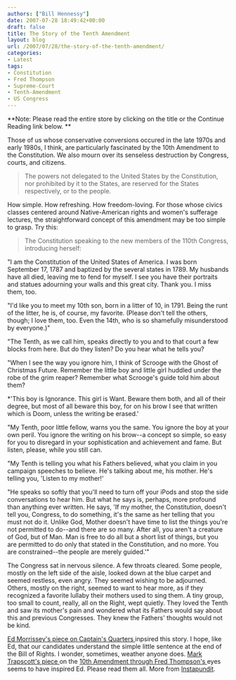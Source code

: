 ```yaml
---
authors: ["Bill Hennessy"]
date: 2007-07-28 18:49:42+00:00
draft: false
title: The Story of the Tenth Amendment
layout: blog
url: /2007/07/28/the-story-of-the-tenth-amendment/
categories:
- Latest
tags:
- Constitution
- Fred Thompson
- Supreme-Court
- Tenth-Amendment
- US Congress
---
```


**Note:  Please read the entire store by clicking on the title or the Continue Reading link below. **

Those of us whose conservative conversions occured in the late 1970s and early 1980s, I think, are particularly fascinated by the 10th Amendment to the Constitution.  We also mourn over its senseless destruction by Congress, courts, and citizens.


> The powers not delegated to the United States by the Constitution, nor prohibited by it to the States, are reserved for the States respectively, or to the people.


How simple.  How refreshing.  How freedom-loving.  For those whose civics classes centered around Native-American rights and women's sufferage lectures, the straightforward concept of this amendment may be too simple to grasp.  Try this:


> The Constitution speaking to the new members of the 110th Congress, introducing herself:

"I am the Constitution of the United States of America. I was born September 17, 1787 and baptized by the several states in 1789.  My husbands have all died, leaving me to fend for myself.  I see you have their portraits and statues adourning your walls and this great city.  Thank you.  I miss them, too.

"I'd like you to meet my 10th son, born in a litter of 10, in 1791.  Being the runt of the litter, he is, of course, my favorite. (Please don't tell the others, though; I love them, too.  Even the 14th, who is so shamefully misunderstood by everyone.)"

"The Tenth, as we call him, speaks directly to you and to that court a few blocks from here.  But do they listen? Do you hear what he tells you?

"When I see the way you ignore him, I think of Scrooge with the Ghost of Christmas Future.  Remember the little boy and little girl huddled under the robe of the grim reaper?  Remember what Scrooge's guide told him about them?

*'This boy is Ignorance. This girl is Want. Beware them both, and all of their degree, but most of all beware this boy, for on his brow I see that written which is Doom, unless the writing be erased.'

"My Tenth, poor little fellow, warns you the same.  You ignore the boy at your own peril.  You ignore the writing on his brow--a concept so simple, so easy for you to disregard in your sophistication and achievement and fame.  But listen, please, while you still can.

"My Tenth is telling you what his Fathers believed, what you claim in you campaign speeches to believe.  He's talking about me, his mother.  He's telling you, 'Listen to my mother!'

"He speaks so softly that you'll need to turn off your iPods and stop the side conversations to hear him.  But what he says is, perhaps, more profound than anything ever written.  He says, 'If my mother, the Constitution, doesn't tell you, Congress, to do something, it's the same as her telling that you must not do it.  Unlike God, Mother doesn't have time to list the things you're not permitted to do--and there are so many.  After all, you aren't a creature of God, but of Man.  Man is free to do all but a short list of things, but you are permitted to do only that stated in the Constitution, and no more.  You are constrained--the people are merely guided.'"

The Congress sat in nervous silence.  A few throats cleared.  Some people, mostly on the left side of the aisle, looked down at the blue carpet and seemed restless, even angry.  They seemed wishing to be adjourned.  Others, mostly on the right, seemed to want to hear more, as if they recognized a favorite lullaby their mothers used to sing them.  A tiny group, too small to count, really, all on the Right, wept quietly.  They loved the Tenth and saw its mother's pain and wondered what its Fathers would say about this and previous Congresses. They knew the Fathers' thoughts would not be kind.


[Ed Morrissey's piece on Captain's Quarters ](https://www.captainsquartersblog.com/mt/archives/010657.php)inpsired this story.  I hope, like Ed, that our candidates understand the simple little sentence at the end of the Bill of Rights.  I wonder, sometimes, weather anyone does. [Mark Trapscott's piece ](https://www.examiner.com/blogs/tapscotts_copy_desk/2007/7/28/Fred-on-Restoring-Federalism-Bring-Back-Reagan-on-the-10th-Amendment)on the [10th Amendment through Fred Thompson's ](https://fredfile.imwithfred.com/2007/on-federalism/)eyes seems to have inspired Ed.  Please read them all. More from [Instapundit](https://instapundit.com/archives2/007672.php).


